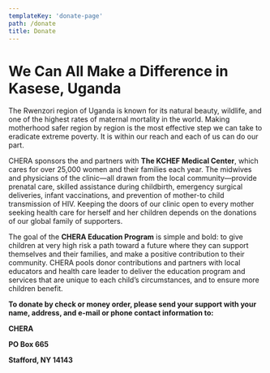 ```yaml
---
templateKey: 'donate-page'
path: /donate
title: Donate
---
```


# We Can All Make a Difference in Kasese, Uganda

The Rwenzori region of Uganda is known for its natural beauty, wildlife, and one of the highest rates of maternal mortality in the world. Making motherhood safer region by region is the most effective step we can take to eradicate extreme poverty. It is within our reach and each of us can do our part.

CHERA sponsors the and partners with **The KCHEF Medical Center**, which cares for over 25,000 women and their families each year. The midwives and physicians of the clinic—all drawn from the local community—provide prenatal care, skilled assistance during childbirth, emergency surgical deliveries, infant vaccinations, and prevention of mother-to child transmission of HIV. Keeping the doors of our clinic open to every mother seeking health care for herself and her children depends on the donations of our global family of supporters.

The goal of the **CHERA Education Program** is simple and bold: to give children at very high risk a path toward a future where they can support themselves and their families, and make a positive contribution to their community. CHERA pools donor contributions and partners with local educators and health care leader to deliver the education program and services that are unique to each child’s circumstances, and to ensure more children benefit.

**To donate by check or money order, please send your support with your name, address, and e-mail or phone contact information to:**

**CHERA**

**PO Box 665**

**Stafford, NY 14143**
